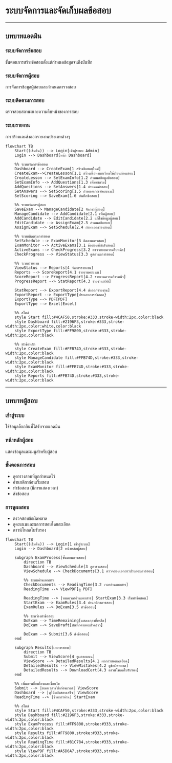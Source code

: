 # ระบบจัดการและจัดเก็บผลข้อสอบ

---

## บทบาทแอดมิน

### ระบบจัดการข้อสอบ

ขั้นตอนการสร้างข้อสอบตั้งแต่กำหนดข้อมูลจนถึงบันทึก

### ระบบจัดการผู้สอบ

การจัดการข้อมูลผู้สอบและกำหนดตารางสอบ

### ระบบติดตามการสอบ

ตรวจสอบสถานะและความคืบหน้าของการสอบ

### ระบบรายงาน

การสร้างและส่งออกรายงานประเภทต่างๆ

```mermaid
flowchart TB
    Start((เริ่มต้น)) --> Login[เข้าสู่ระบบ Admin]
    Login --> Dashboard[หน้า Dashboard]

    %% ระบบจัดการข้อสอบ
    Dashboard --> CreateExam[1 สร้างข้อสอบใหม่]
    CreateExam-->CreateLesson[1.1 สร้างเนื้อหาบทเรียนให้เรียนก่อนสอบ]
    CreateLesson --> SetExamInfo[1.2 กำหนดข้อมูลข้อสอบ]
    SetExamInfo --> AddQuestions[1.3 เพิ่มคำถาม]
    AddQuestions --> SetAnswers[1.4 กำหนดคำตอบ]
    SetAnswers --> SetScoring[1.5 กำหนดเกณฑ์คะแนน]
    SetScoring --> SaveExam[1.6 บันทึกข้อสอบ]

    %% ระบบจัดการผู้สอบ
    SaveExam --> ManageCandidate[2 จัดการผู้สอบ]
    ManageCandidate --> AddCandidate[2.1 เพิ่มผู้สอบ]
    AddCandidate --> EditCandidate[2.2 แก้ไขข้อมูลผู้สอบ]
    EditCandidate --> AssignExam[2.3 กำหนดข้อสอบ]
    AssignExam --> SetSchedule[2.4 กำหนดตารางสอบ]

    %% ระบบติดตามการสอบ
    SetSchedule --> ExamMonitor[3 ติดตามการสอบ]
    ExamMonitor --> ActiveExams[3.1 ข้อสอบที่กำลังสอบ]
    ActiveExams --> CheckProgress[3.2 ตรวจสอบความคืบหน้า]
    CheckProgress --> ViewStatus[3.3 ดูสถานะการสอบ]

    %% ระบบรายงาน
    ViewStatus --> Reports[4 จัดการรายงาน]
    Reports --> ScoreReport[4.1 รายงานคะแนน]
    ScoreReport --> ProgressReport[4.2 รายงานความก้าวหน้า]
    ProgressReport --> StatReport[4.3 รายงานสถิติ]

    StatReport --> ExportReport[4.4 ส่งออกรายงาน]
    ExportReport --> ExportType{ประเภทการส่งออก}
    ExportType --> PDF[PDF]
    ExportType --> Excel[Excel]

    %% สไตล์
    style Start fill:#4CAF50,stroke:#333,stroke-width:2px,color:black
    style Dashboard fill:#2196F3,stroke:#333,stroke-width:2px,color:white,color:black
    style ExportType fill:#FF9800,stroke:#333,stroke-width:2px,color:black

    %% หัวข้อหลัก
    style CreateExam fill:#FFB74D,stroke:#333,stroke-width:2px,color:black
    style ManageCandidate fill:#FFB74D,stroke:#333,stroke-width:2px,color:black
    style ExamMonitor fill:#FFB74D,stroke:#333,stroke-width:2px,color:black
    style Reports fill:#FFB74D,stroke:#333,stroke-width:2px,color:black
```

---

## บทบาทผู้สอบ

### เข้าสู่ระบบ

ใช้ข้อมูลล็อกอินที่ได้รับจากแอดมิน

### หน้าหลักผู้สอบ

แสดงข้อมูลและเมนูสำหรับผู้สอบ

### ขั้นตอนการสอบ

-   ดูตารางสอบที่ถูกกำหนดไว้
-   อ่านกติกาก่อนเริ่มสอบ
-   ทำข้อสอบ (มีการแสดงเวลา)
-   ส่งข้อสอบ

### การดูผลสอบ

-   ตรวจสอบข้อผิดพลาด
-   ดูคะแนนและผลการสอบโดยละเอียด
-   ดาวน์โหลดใบรับรอง

```mermaid
flowchart TB
    Start((เริ่มต้น)) --> Login[1 เข้าสู่ระบบ]
    Login --> Dashboard[2 หน้าหลักผู้สอบ]

    subgraph ExamProcess[ขั้นตอนการสอบ]
        direction TB
        Dashboard --> ViewSchedule[3 ดูตารางสอบ]
        ViewSchedule --> CheckDocuments[3.1 ตรวจสอบเอกสารประกอบการสอบ]

        %% ระบบอ่านเอกสาร
        CheckDocuments --> ReadingTime[3.2 เวลาอ่านเอกสาร]
        ReadingTime --> ViewPDF[ดู PDF]

        ReadingTime --> |หมดเวลาอ่านเอกสาร| StartExam[3.3 เริ่มทำข้อสอบ]
        StartExam --> ExamRules[3.4 อ่านกติกาการสอบ]
        ExamRules --> DoExam[3.5 ทำข้อสอบ]

        %% ระหว่างทำข้อสอบ
        DoExam --> TimeRemaining[แสดงเวลาที่เหลือ]
        DoExam --> SaveDraft[บันทึกคำตอบชั่วคราว]

        DoExam --> Submit[3.6 ส่งข้อสอบ]
    end

    subgraph Results[ผลการสอบ]
        direction TB
        Submit --> ViewScore[4 ดูผลคะแนน]
        ViewScore --> DetailedResults[4.1 ผลการสอบละเอียด]
        DetailedResults --> ViewMistakes[4.2 ดูข้อผิดพลาด]
        DetailedResults --> DownloadCert[4.3 ดาวน์โหลดใบรับรอง]
    end

    %% เพิ่มการเชื่อมโยงและเงื่อนไข
    Submit --> |หมดเวลา/ส่งก่อนเวลา| ViewScore
    Dashboard --> |ดูได้หลังสอบเสร็จ| ViewScore
    ReadingTime --> |ข้ามการอ่าน| StartExam

    %% สไตล์
    style Start fill:#4CAF50,stroke:#333,stroke-width:2px,color:black
    style Dashboard fill:#2196F3,stroke:#333,stroke-width:2px,color:black
    style ExamProcess fill:#FF9800,stroke:#333,stroke-width:2px,color:black
    style Results fill:#FF9800,stroke:#333,stroke-width:2px,color:black
    style ReadingTime fill:#81C784,stroke:#333,stroke-width:2px,color:black
    style ViewPDF fill:#A5D6A7,stroke:#333,stroke-width:2px,color:black
```
